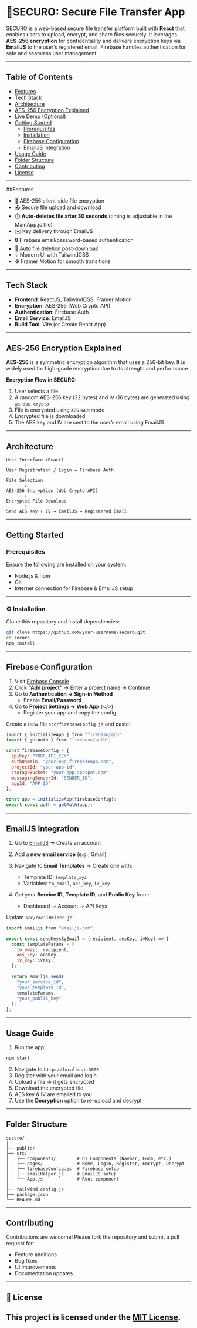 # 🔐SECURO: Secure File Transfer App

SECURO is a web-based secure file transfer platform built with **React** that enables users to upload, encrypt, and share files securely. It leverages **AES-256 encryption** for confidentiality and delivers encryption keys via **EmailJS** to the user’s registered email. Firebase handles authentication for safe and seamless user management.

---

## Table of Contents

- [Features](#features)
- [Tech Stack](#tech-stack)
- [Architecture](#architecture)
- [AES-256 Encryption Explained](#aes-256-encryption-explained)
- [Live Demo (Optional)](#live-demo)
- [Getting Started](#getting-started)
  - [Prerequisites](#prerequisites)
  - [Installation](#installation)
  - [Firebase Configuration](#firebase-configuration)
  - [EmailJS Integration](#emailjs-integration)
- [Usage Guide](#usage-guide)
- [Folder Structure](#folder-structure)
- [Contributing](#contributing)
- [License](#license)

---

##Features

- 🔐 AES-256 client-side file encryption
- 📤 Secure file upload and download
- ⏱️ **Auto-deletes file after 30 seconds** (timing is adjustable in the MainApp.js file)
- ✉️ Key delivery through EmailJS
- 🔒 Firebase email/password-based authentication
- 🔁 Auto file deletion post-download
- 💡 Modern UI with TailwindCSS
- ⚙️ Framer Motion for smooth transitions

---

## Tech Stack

- **Frontend**: ReactJS, TailwindCSS, Framer Motion  
- **Encryption**: AES-256 (Web Crypto API)  
- **Authentication**: Firebase Auth  
- **Email Service**: EmailJS  
- **Build Tool**: Vite (or Create React App)

---

## AES-256 Encryption Explained

**AES-256** is a symmetric encryption algorithm that uses a 256-bit key. It is widely used for high-grade encryption due to its strength and performance.

**Encryption Flow in SECURO:**

1. User selects a file
2. A random AES-256 key (32 bytes) and IV (16 bytes) are generated using `window.crypto`
3. File is encrypted using `AES-GCM` mode
4. Encrypted file is downloaded
5. The AES key and IV are sent to the user’s email using EmailJS

---

## Architecture

```text
User Interface (React)
       ↓
User Registration / Login → Firebase Auth
       ↓
File Selection
       ↓
AES-256 Encryption (Web Crypto API)
       ↓
Encrypted File Download
       ↓
Send AES Key + IV → EmailJS → Registered Email
```

---

## Getting Started

### Prerequisites

Ensure the following are installed on your system:

- Node.js & npm  
- Git  
- Internet connection for Firebase & EmailJS setup

---

### ⚙️ Installation

Clone this repository and install dependencies:

```bash
git clone https://github.com/your-username/securo.git
cd securo
npm install
```

---

## Firebase Configuration

1. Visit [Firebase Console](https://console.firebase.google.com)
2. Click **“Add project”** → Enter a project name → Continue
3. Go to **Authentication → Sign-in Method**
   - Enable **Email/Password**
4. Go to **Project Settings → Web App** (</>)
   - Register your app and copy the config

Create a new file `src/firebaseConfig.js` and paste:

```javascript
import { initializeApp } from "firebase/app";
import { getAuth } from "firebase/auth";

const firebaseConfig = {
  apiKey: "YOUR_API_KEY",
  authDomain: "your-app.firebaseapp.com",
  projectId: "your-app-id",
  storageBucket: "your-app.appspot.com",
  messagingSenderId: "SENDER_ID",
  appId: "APP_ID"
};

const app = initializeApp(firebaseConfig);
export const auth = getAuth(app);
```

---

## EmailJS Integration

1. Go to [EmailJS](https://www.emailjs.com) → Create an account
2. Add a **new email service** (e.g., Gmail)
3. Navigate to **Email Templates** → Create one with:
   - Template ID: `template_xyz`
   - Variables: `to_email`, `aes_key`, `iv_key`

4. Get your **Service ID**, **Template ID**, and **Public Key** from:
   - Dashboard → Account → API Keys

Update `src/emailHelper.js`:

```javascript
import emailjs from "emailjs-com";

export const sendKeysByEmail = (recipient, aesKey, ivKey) => {
  const templateParams = {
    to_email: recipient,
    aes_key: aesKey,
    iv_key: ivKey,
  };

  return emailjs.send(
    "your_service_id",
    "your_template_id",
    templateParams,
    "your_public_key"
  );
};
```

---

## Usage Guide

1. Run the app:

```bash
npm start
```

2. Navigate to `http://localhost:3000`
3. Register with your email and login
4. Upload a file → it gets encrypted
5. Download the encrypted file
6. AES key & IV are emailed to you
7. Use the **Decryption** option to re-upload and decrypt

---

## Folder Structure

```
securo/
│
├── public/
├── src/
│   ├── components/        # UI Components (Navbar, Form, etc.)
│   ├── pages/             # Home, Login, Register, Encrypt, Decrypt
│   ├── firebaseConfig.js  # Firebase setup
│   ├── emailHelper.js     # EmailJS setup
│   └── App.js             # Root component
│
├── tailwind.config.js
├── package.json
└── README.md
```

---

## Contributing

Contributions are welcome! Please fork the repository and submit a pull request for:

- Feature additions
- Bug fixes
- UI improvements
- Documentation updates

---

## 📄 License
This project is licensed under the [MIT License](LICENSE).
---
